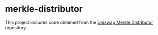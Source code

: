 # merkle-distributor

This project includes code obtained from the [Uniswap Merkle Distributor](https://github.com/Uniswap/merkle-distributor) repository.

